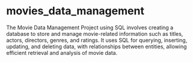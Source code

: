 # movies_data_management
The Movie Data Management Project using SQL  involves creating a database to store and manage movie-related information such as titles, actors, directors, genres, and ratings. It uses SQL for querying, inserting, updating, and deleting data, with relationships between entities, allowing efficient retrieval and analysis of movie data.
